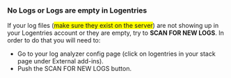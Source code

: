 <!-- usedin: [ _legacy_docker/AddOns] - post: -->


### No Logs or Logs are empty in Logentries

If your log files (<span style="background-color: #FFFF00">make sure they exist on the server</span>) are not showing up in your Logentries account or they are empty, try to **SCAN FOR NEW LOGS**. In order to do that you will need to:

- Go to your log analyzer config page (click on logentries in your stack page under External add-ins).
- Push the SCAN FOR NEW LOGS button.
